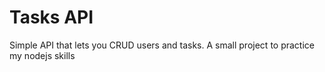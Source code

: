 # Tasks API

Simple API that lets you CRUD users and tasks. A small project to practice my nodejs skills